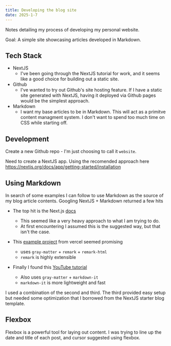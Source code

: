 ```yaml
---
title: Developing the blog site
date: 2025-1-7
---
```

Notes detailing my process of developing my personal website.

Goal: A simple site showcasing articles developed in Markdown.

## Tech Stack
- NextJS
    - I've been going through the NextJS tutorial for work, and it seems like a good choice for building out a static site.
- Github
    - I've wanted to try out Github's site hosting feature. If I have a static site generated with NextJS, having it deployed via Github pages would be the simplest approach.
- Markdown
    - I want my base articles to be in Markdown. This will act as a primitve content managment system. I don't want to spend too much time on CSS while starting off.

## Development
Create a new Github repo - I'm just choosing to call it `website`.

Need to create a NextJS app. Using the recomended approach here https://nextjs.org/docs/app/getting-started/installation

## Using Markdown

In search of some examples I can follow to use Markdown as the source of my blog article contents. Googling NextJS + Markdown returned a few hits

* The top hit is the Next.js [docs](https://nextjs.org/docs/app/building-your-application/configuring/mdx)
    * This seemed like a very heavy approach to what I am trying to do. 
    * At first encountering I assumed this is the suggested way, but that isn't the case.

* This [example project](https://vercel.com/templates/next.js/blog-starter-kit) from vercel seemed promising
    * uses `gray-matter` + `remark` + `remark-html`
    * `remark` is highly extensible

* Finally I found this [YouTube tutorial](https://www.youtube.com/watch?v=lcqT5N7Lphg)
    * Also uses `gray-matter` + `markdown-it`
    * `markdown-it` is more lightweight and fast

I used a combination of the second and third. The third provided easy setup but needed some optimization that I borrowed from the NextJS starter blog template.

## Flexbox
Flexbox is a powerful tool for laying out content.
I was trying to line up the date and title of each post, and cursor suggested using flexbox.
